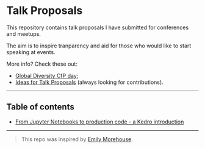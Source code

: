 # Talk Proposals
This repository contains talk proposals I have submitted for conferences and meetups.

The aim is to inspire tranparency and aid for those who would like to start speaking at events.

More info? Check these out:
* [Global Diversity CfP day](https://twitter.com/gdcfpday);
* [Ideas for Talk Proposals](https://github.com/laisbsc/ideas_for_talk_proposals) (always looking for contributions).

---
## Table of contents
* [From Jupyter Notebooks to production code - a Kedro introduction](/talk_proposals/from_jupyter_to_prod_kedro_intro.md)

---

> This repo was inspired by [Emily Morehouse](https://github.com/emilyemorehouse/conference-talk-proposals).
